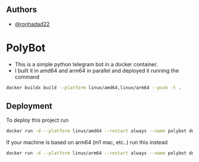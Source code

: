 
## Authors

- [@ronhadad22](https://github.com/ronhadad22)


# PolyBot


- This is a simple python telegram bot in a docker container.
- I built it in amd64 and arm64 in parallel and deployed it running the command
```bash
docker buildx build --platform linux/amd64,linux/arm64 --push -t .
```
## Deployment

To deploy this project run

```bash
docker run -d --platform linux/amd64 --restart always --name polybot docker.io/deanosaurx/polybot
```

If your machine is based on arm64 (m1 mac, etc..) run this instead

```bash
docker run -d --platform linux/arm64 --restart always --name polybot docker.io/deanosaurx/polybot
```

